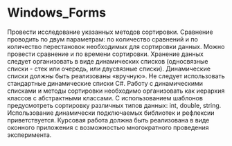 # Windows_Forms
 Провести исследование указанных методов сортировки.
Сравнение проводить по двум параметрам: по количество сравнений
и по количество перестановок необходимых для сортировки данных.
Можно провести сравнение и по времени сортировки.
Хранение данных следует организовать в виде динамических
списков (односвязные списки - стек или очередь, или двусвязные
списки). Динамические списки должны быть реализованы
«вручную». Не следует использовать стандартные динамические
списки C#.
Работу с динамическими списками и методы сортировки
необходимо организовать как иерархия классов с абстрактными
классами.
С использованием шаблонов предусмотреть сортировку
различных типов данных: int, double, string.
Использование динамически подключаемых библиотек и
рефлексии приветствуется.
Курсовая работа должна быть реализована в виде оконного
приложения с возможностью многократного проведения
эксперимента.
